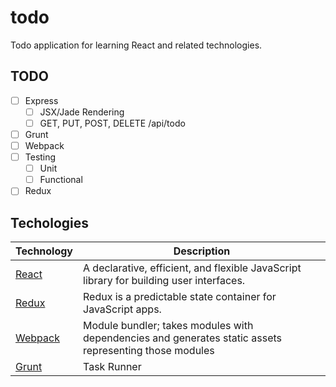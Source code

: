 
# todo

Todo application for learning React and related technologies.

## TODO

- [ ] Express
  - [ ] JSX/Jade Rendering
  - [ ] GET, PUT, POST, DELETE /api/todo
- [ ] Grunt
- [ ] Webpack
- [ ] Testing
  - [ ] Unit
  - [ ] Functional
- [ ] Redux

## Techologies

Technology | Description
---------- | -----------
[React](https://github.com/facebook/react) | A declarative, efficient, and flexible JavaScript library for building user interfaces.
[Redux](https://github.com/reactjs/redux) | Redux is a predictable state container for JavaScript apps.
[Webpack](https://webpack.github.io/) | Module bundler; takes modules with dependencies and generates static assets representing those modules
[Grunt](http://gruntjs.com/) | Task Runner
